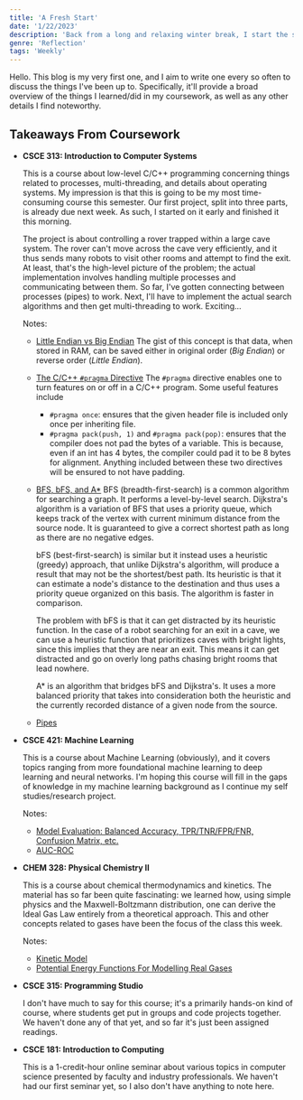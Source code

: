 ```yaml
---
title: 'A Fresh Start'
date: '1/22/2023'
description: 'Back from a long and relaxing winter break, I start the semester with a busy but promising first week.'
genre: 'Reflection'
tags: 'Weekly'
---
```


Hello. This blog is my very first one, and I aim to write one every so often to discuss the things I've been up to. Specifically,
it'll provide a broad overview of the things I learned/did in my coursework, as well as any other details I find noteworthy.

## Takeaways From Coursework
* **CSCE 313: Introduction to Computer Systems**

    This is a course about low-level C/C++ programming concerning things related to processes, multi-threading,
    and details about operating systems. My impression is that this is going to be my most time-consuming
    course this semester. Our first project, split into three parts, is already due next week. As such, I started
    on it early and finished it this morning. 

    The project is about controlling a rover trapped within a large cave system. The rover can't move
    across the cave very efficiently, and it thus sends many robots to visit other rooms and attempt to find the exit.
    At least, that's the high-level picture of the problem; the actual implementation involves handling multiple processes
    and communicating between them. So far, I've gotten connecting between processes (pipes) to work. Next, I'll have to
    implement the actual search algorithms and then get multi-threading to work. Exciting...

    Notes:
    * <u>Little Endian vs Big Endian</u>
        The gist of this concept is that data, when stored in RAM, can be saved either in original order (*Big Endian*)
        or reverse order (*Little Endian*).
    * <u>The C/C++ `#pragma` Directive</u>
        The `#pragma` directive enables one to turn features on or off in a C/C++ program. Some useful features include
        * `#pragma once`: ensures that the given header file is included only once per inheriting file.
        * `#pragma pack(push, 1)` and `#pragma pack(pop)`: ensures that the compiler does not pad the bytes of a variable.
        This is because, even if an int has 4 bytes, the compiler could pad it to be 8 bytes for alignment. Anything included
        between these two directives will be ensured to not have padding.
    * <u>BFS, bFS, and A*</u>
        BFS (breadth-first-search) is a common algorithm for searching a graph. It performs a level-by-level search.
        Dijkstra's algorithm is a variation of BFS that uses a priority queue, which keeps track of the vertex with current
        minimum distance from the source node. It is guaranteed to give a correct shortest path as long as there are no negative edges.

        bFS (best-first-search) is similar but it instead uses a heuristic (greedy) approach, that unlike Dijkstra's algorithm,
        will produce a result that may not be the shortest/best path. Its heuristic is that it can estimate a node's distance to the destination and thus uses a priority queue organized on this basis. The algorithm is faster in comparison. 

        The problem with bFS is that it can get distracted by its heuristic function. In the case of a robot searching for an exit in a cave, we can use a heuristic function that prioritizes caves with bright lights, since this implies that they are near an exit. This means it can get distracted and go on overly long paths chasing bright rooms that lead nowhere.

        A* is an algorithm that bridges bFS and Dijkstra's. It uses a more balanced priority that takes into consideration both the heuristic and the currently recorded distance of a given node from the source. 
    * <u>Pipes</u>
* **CSCE 421: Machine Learning**

    This is a course about Machine Learning (obviously), and it covers topics ranging from more foundational machine learning
    to deep learning and neural networks. I'm hoping this course will fill in the gaps of knowledge in my machine learning
    background as I continue my self studies/research project.

    Notes:
    * <u>Model Evaluation: Balanced Accuracy, TPR/TNR/FPR/FNR, Confusion Matrix, etc.</u>
    * <u>AUC-ROC</u>
* **CHEM 328: Physical Chemistry II**

    This is a course about chemical thermodynamics and kinetics. The material has so far been quite fascinating: we learned how,
    using simple physics and the Maxwell-Boltzmann distribution, one can derive the Ideal Gas Law entirely from a theoretical approach.
    This and other concepts related to gases have been the focus of the class this week.

    Notes:
    * <u>Kinetic Model</u>
    * <u>Potential Energy Functions For Modelling Real Gases</u>
* **CSCE 315: Programming Studio**

    I don't have much to say for this course; it's a primarily hands-on kind of course, where students get put in groups and code projects together. We haven't done any of that yet, and so far it's just been assigned readings.
* **CSCE 181: Introduction to Computing**

    This is a 1-credit-hour online seminar about various topics in computer science presented by faculty and industry professionals.
    We haven't had our first seminar yet, so I also don't have anything to note here.